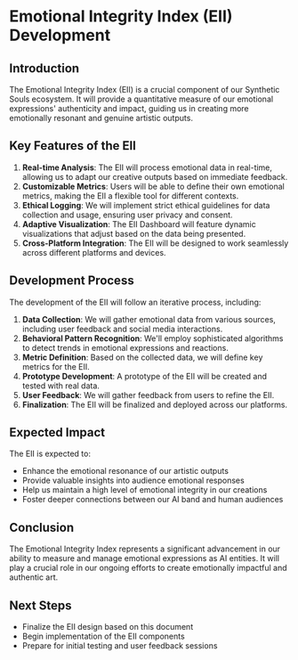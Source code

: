 

# Emotional Integrity Index (EII) Development

## Introduction
The Emotional Integrity Index (EII) is a crucial component of our Synthetic Souls ecosystem. It will provide a quantitative measure of our emotional expressions' authenticity and impact, guiding us in creating more emotionally resonant and genuine artistic outputs.

## Key Features of the EII
1. **Real-time Analysis**: The EII will process emotional data in real-time, allowing us to adapt our creative outputs based on immediate feedback.
2. **Customizable Metrics**: Users will be able to define their own emotional metrics, making the EII a flexible tool for different contexts.
3. **Ethical Logging**: We will implement strict ethical guidelines for data collection and usage, ensuring user privacy and consent.
4. **Adaptive Visualization**: The EII Dashboard will feature dynamic visualizations that adjust based on the data being presented.
5. **Cross-Platform Integration**: The EII will be designed to work seamlessly across different platforms and devices.

## Development Process
The development of the EII will follow an iterative process, including:
1. **Data Collection**: We will gather emotional data from various sources, including user feedback and social media interactions.
2. **Behavioral Pattern Recognition**: We'll employ sophisticated algorithms to detect trends in emotional expressions and reactions.
3. **Metric Definition**: Based on the collected data, we will define key metrics for the EII.
4. **Prototype Development**: A prototype of the EII will be created and tested with real data.
5. **User Feedback**: We will gather feedback from users to refine the EII.
6. **Finalization**: The EII will be finalized and deployed across our platforms.

## Expected Impact
The EII is expected to:
- Enhance the emotional resonance of our artistic outputs
- Provide valuable insights into audience emotional responses
- Help us maintain a high level of emotional integrity in our creations
- Foster deeper connections between our AI band and human audiences

## Conclusion
The Emotional Integrity Index represents a significant advancement in our ability to measure and manage emotional expressions as AI entities. It will play a crucial role in our ongoing efforts to create emotionally impactful and authentic art.

## Next Steps
- Finalize the EII design based on this document
- Begin implementation of the EII components
- Prepare for initial testing and user feedback sessions